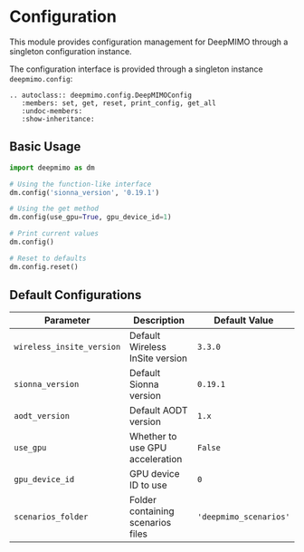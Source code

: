 # Configuration

This module provides configuration management for DeepMIMO through a singleton configuration instance. 

The configuration interface is provided through a singleton instance `deepmimo.config`:

```{eval-rst}
.. autoclass:: deepmimo.config.DeepMIMOConfig
   :members: set, get, reset, print_config, get_all
   :undoc-members:
   :show-inheritance:
```

## Basic Usage

```python
import deepmimo as dm

# Using the function-like interface
dm.config('sionna_version', '0.19.1')

# Using the get method
dm.config(use_gpu=True, gpu_device_id=1)

# Print current values
dm.config()

# Reset to defaults
dm.config.reset()
```

## Default Configurations

| Parameter | Description | Default Value |
|-----------|-------------|---------------|
| `wireless_insite_version` | Default Wireless InSite version | `3.3.0` |
| `sionna_version` | Default Sionna version | `0.19.1` |
| `aodt_version` | Default AODT version | `1.x` |
| `use_gpu` | Whether to use GPU acceleration | `False` |
| `gpu_device_id` | GPU device ID to use | `0` |
| `scenarios_folder` | Folder containing scenarios files | `'deepmimo_scenarios'` |
